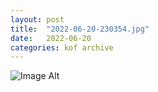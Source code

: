 ```yaml
---
layout:	post
title:	"2022-06-20-230354.jpg"
date:	2022-06-20
categories:	kof archive
---
```


![Image Alt](https://k0f.github.io/assets/2022-06-20-230354.jpg)
